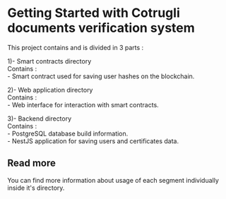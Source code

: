 # Getting Started with Cotrugli documents verification system

This project contains and is divided in 3 parts : 

1)- Smart contracts directory\
    Contains : \
    - Smart contract used for saving user hashes on the blockchain. 
    
2)- Web application directory\
    Contains : \
    - Web interface for interaction with smart contracts. 

3)- Backend directory\
    Contains : \
    - PostgreSQL database build information.\
    - NestJS application for saving users and certificates data.

## Read more

You can find more information about usage of each segment individually inside it's directory.